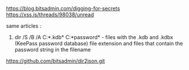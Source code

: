 https://blog.bitsadmin.com/digging-for-secrets
https://xss.is/threads/98038/unread 

same articles :

1) dir /S /B /A C:\*.kdb* C:\*password*    - files with the .kdb and .kdbx (KeePass password database) file extension and files that contain the password string in the filename

https://github.com/bitsadmin/dir2json.git   